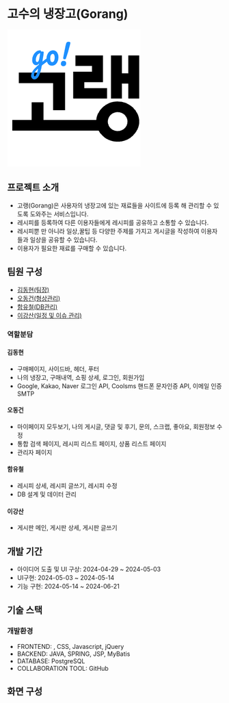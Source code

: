 # 고수의 냉장고(Gorang)
![alt text](svgviewer-png-output.png)

## 프로젝트 소개
- 고랭(Gorang)은 사용자의 냉장고에 있는 재료들을 사이트에 등록 해 관리할 수 있도록 도와주는 서비스입니다.
- 레시피를 등록하여 다른 이용자들에게 레시피를 공유하고 소통할 수 있습니다.
- 레시피뿐 만 아니라 일상,꿀팁 등 다양한 주제를 가지고 게시글을 작성하여 이용자들과 일상을 공유할 수 있습니다.
- 이용자가 필요한 재료를 구매할 수 있습니다.

## 팀원 구성
- [김동현(팀장)](https://github.com/DHKim96)
- [오동건(형상관리)](https://github.com/lildgman)
- [함유철(DB관리)](https://github.com/gkadbcjf)
- [이강산(일정 및 이슈 관리)](https://github.com/kangsan1023)
### 역할분담
#### 김동현
- 구매페이지, 사이드바, 헤더, 푸터
- 나의 냉장고, 구매내역, 쇼핑 상세, 로그인, 회원가입
- Google, Kakao, Naver 로그인 API, Coolsms 핸드폰 문자인증 API, 이메일 인증 SMTP

#### 오동건
- 마이페이지 모두보기, 나의 게시글, 댓글 및 후기, 문의, 스크랩, 좋아요, 회원정보 수정
- 통합 검색 페이지, 레시피 리스트 페이지, 상품 리스트 페이지
- 관리자 페이지

#### 함유철
- 레시피 상세, 레시피 글쓰기, 레시피 수정
- DB 설계 및 데이터 관리

#### 이강산
- 게시판 메인, 게시판 상세, 게시판 글쓰기

## 개발 기간
- 아이디어 도출 및 UI 구상: 2024-04-29 ~ 2024-05-03
- UI구현: 2024-05-03 ~ 2024-05-14
- 기능 구현: 2024-05-14 ~ 2024-06-21

## 기술 스택
### 개발환경
- FRONTEND: , CSS, Javascript, jQuery
- BACKEND: JAVA, SPRING, JSP, MyBatis
- DATABASE: PostgreSQL
- COLLABORATION TOOL: GitHub

## 화면 구성